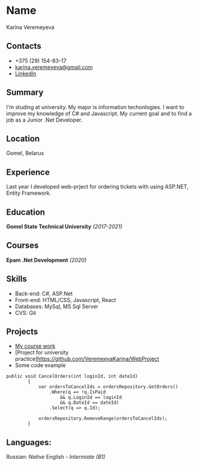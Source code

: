 # Name
Karina Veremeyeva
## Contacts
* +375 (29) 154-83-17
* karina.veremeyeva@gmail.com
* [LinkedIn](https://www.linkedin.com/in/karinaveremeyeva)
## Summary
I'm studing at university. My major is information techonlogies.
I want to improve my knowledge of C# and Javascript. My current goal and to find a job as a Junior .Net Developer.
## Location
Gomel, Belarus
## Experience
Last year I developed web-prject for ordering tickets with using ASP.NET, Entity Framework.
## Education
**Gomel State Technical University** *(2017-2021)*
## Courses
**Epam .Net Development** *(2020)*
## Skills
* Back-end: C#, ASP.Net
* Front-end: HTML/CSS, Javascript, React
* Databases: MySql, MS Sql Server
* CVS: Git	
## Projects
* [My course work](https://github.com/VeremeevaKarina/CourseWork)
* [Project for university practice]https://github.com/VeremeevaKarina/WebProject
* Some code example
```
public void CancelOrders(int loginId, int dateId)
        {
            var ordersToCancelIds = ordersRepository.GetOrders()
                .Where(q => !q.IsPaid 
                    && q.LoginId == loginId 
                    && q.DateId == dateId)
                .Select(q => q.Id);

            ordersRepository.RemoveRange(ordersToCancelIds);
        }
```
## Languages:
Russian: *Native*
English - *Intermiate (B1)*